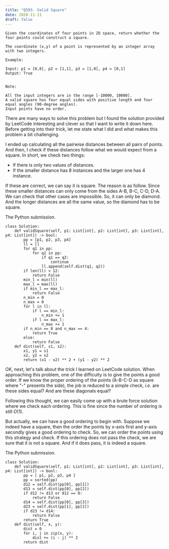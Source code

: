 ```yaml
---
title: "Q593. Valid Square"
date: 2020-11-11
draft: false
---
```


```
Given the coordinates of four points in 2D space, return whether the four points could construct a square.

The coordinate (x,y) of a point is represented by an integer array with two integers.

Example:

Input: p1 = [0,0], p2 = [1,1], p3 = [1,0], p4 = [0,1]
Output: True
 

Note:

All the input integers are in the range [-10000, 10000].
A valid square has four equal sides with positive length and four equal angles (90-degree angles).
Input points have no order.
```

There are many ways to solve this problem but I found the solution provided by LeetCode interesting and clever so that I want to write it down here.
Before getting into their trick, let me state what I did and what makes this problem a bit challenging.

I ended up calculating all the pairwise distances between all pairs of points.
And then, I check if these distances follow what we would expect from a square.
In short, we check two things:

* If there is only two values of distances.
* If the smaller distance has 8 instances and the larger one has 4 instance.

If these are correct, we can say it is square. 
The reason is as follow.
Since these smaller distances can only come from the sides A-B, B-C, C-D, D-A. We can check that other cases are impossible.
So, it can only be diamond. 
And the longer distances are all the same value, so the diamond has to be square.

The Python submission.

```
class Solution:
    def validSquare(self, p1: List[int], p2: List[int], p3: List[int], p4: List[int]) -> bool:
        pp = [p1, p2, p3, p4]
        ll = []
        for q1 in pp:
            for q2 in pp:
                if q1 == q2:
                    continue
                ll.append(self.dist(q1, q2))
        if len(ll) < 12:
            return False
        min_l = min(ll)
        max_l = max(ll)
        if min_l == max_l:
            return False
        n_min = 0
        n_max = 0
        for l in ll:
            if l == min_l:
                n_min += 1
            if l == max_l:
                n_max += 1
        if n_min == 8 and n_max == 4:
            return True
        else:
            return False
    def dist(self, s1, s2):
        x1, y1 = s1
        x2, y2 = s2
        return (x1 - x2) ** 2 + (y1 - y2) ** 2
```

OK, next, let's talk about the trick I learned on LeetCode solution.
When approaching this problem, one of the difficulty is to give the points a good order. 
If we know the proper ordering of the points (A-B-C-D as square where "-" presents the side), the job is reduced to a simple check, *i.e.* are these sides equal? And are these diagonals equal?

Following this thought, we can easily come up with a brute force solution where we check each ordering. This is fine since the number of ordering is still $O(1)$.

But actually, we can have a good ordering to begin with. 
Suppose we indeed have a square, then the order the points by x-axis first and y-axis secondly gives a good ordering to check.
So, we can order the points using this strategy and check.
If this ordering does not pass the check, we are sure that it is not a square.
And if it does pass, it is indeed a square.

The Python submission.

```
class Solution:
    def validSquare(self, p1: List[int], p2: List[int], p3: List[int], p4: List[int]) -> bool:
        pp = [ p1, p2, p3, p4 ]
        pp = sorted(pp)
        d12 = self.dist(pp[0], pp[1])
        d13 = self.dist(pp[0], pp[2])
        if d12 != d13 or d12 == 0:
            return False
        d14 = self.dist(pp[0], pp[3])
        d23 = self.dist(pp[1], pp[2])
        if d23 != d14:
            return False
        return True
    def dist(self, x, y):
        dist = 0
        for i, j in zip(x, y):
            dist += (i - j) ** 2
        return dist
```
